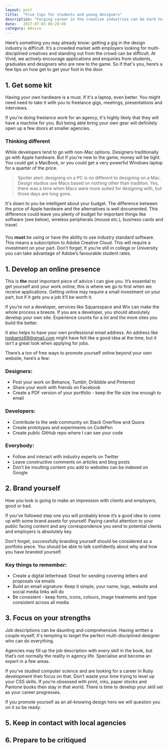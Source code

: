 ```yaml
---
layout: post
title:  "Five tips for students and young designers"
description: "Forging career in the creative industries can be hard to begin with, here’s some handy advice get you ahead of the game"
date:   2017-07-03 08:29:49
category: Advice
---
```


Here’s something you may already know: getting a gig in the design industry is difficult. It’s a crowded market with employers looking for multi-disciplined creatives and standing out from the crowd can be difficult. At Vivid, we actively encourage applications and enquiries from students, graduates and designers who are new to the game. So if that's you, here’s a few tips on how get to get your foot in the door.

## 1. Get some kit

Having your own hardware is a must. If it's a laptop, even better. You might need need to take it with you to freelance gigs, meetings, presentations and interviews. 

If you're doing freelance work for an agency, it's highly likely that they will have a machine for you. But being able bring your own gear will definitely open up a few doors at smaller agencies.

### Thinking different

While developers tend to go with non-Mac options. Designers traditionally go with Apple hardware. But if you're new to the game, money will be tight. You could get a MacBook, or you could get a very powerful Windows laptop for a quarter of the price. 

> Spoiler alert: designing on a PC is no different to designing on a Mac. Design studios use Macs based on nothing other than tradition. Yes, there was a time when Macs were more suited for designing with, but those days are long gone.

It's down to you be intelligent about your budget. The difference between the price of Apple hardware and the alternatives is well documented. This difference could leave you plenty of budget for important things like software (see below), wireless peripherals (mouse etc.), business cards and travel.

### 

You **must** be using or have the ability to use industry standard software. This means a subscription to Adobe Creative Cloud. This will require a investment on your part. Don’t forget, if you’re still in college or University you can take advantage of Adobe’s favourable student rates.

## 1. Develop an online presence

This is **the** most important piece of advice I can give you. It’s essential to get yourself and your work online, this is where we go to first when we receive applications. Getting online may require a small investment on your part, but if it gets you a job it’ll be worth it. 

If you’re not a developer, services like Squarespace and Wix can make the whole process a breeze. If you are a developer, you should absolutely develop your own site. Experience counts for a lot and the more sites you build the better.

It also helps to have your own professional email address. An address like topbantz69@gmail.com might have felt like a good idea at the time, but it isn’t a great look when applying for jobs.

There’s a ton of free ways to promote yourself online beyond your own website, here’s a few:

### Designers:

- Post your work on Behance, Tumblr, Dribbble and Pinterest
- Share your work with friends on Facebook
- Create a PDF version of your portfolio - keep the file size low enough to email

### Developers:

- Contribute to the web community on Stack Overflow and Quora
- Create prototypes and experiments on CodePen
- Create public GitHub repo where I can see your code

### Everybody:

- Follow and interact with industry experts on Twitter
- Leave constructive comments on articles and blog posts
- Don’t be insulting content you add to websites can be indexed on Google

## 2. Brand yourself

How you look is going to make an impression with clients and employers, good or bad.

If you’ve followed step one you will probably know it’s a good idea to come up with some brand assets for yourself. Paying careful attention to your public facing content and any correspondence you send to potential clients and employers is absolutely key. 

Don’t forget, successfully branding yourself should be considered as a portfolio piece. You should be able to talk confidently about why and how you have branded yourself.

### Key things to remember:

- Create a digital letterhead: Great for sending covering letters and proposals via emails
- Build an email signature: Keep it simple, your name, logo, website and social media links will do
- Be consistent - keep fonts, icons, colours, image treatments and type consistent across all media

## 3. Focus on your strengths

Job descriptions can be daunting and comprehensive. Having written a couple myself, it's tempting to target the perfect multi-disciplined designer who can do everything. 

Agencies may fill up the job description with every skill in the book, but that’s not normally the reality in agency life. Specialise and become an expert in a few areas. 

If you’ve studied computer science and are looking for a career in Ruby development then focus on that. Don’t waste your time trying to level up your CSS skills. If you’re obsessed with print, inks, paper stocks and Pantone books then stay in that world. There is time to develop your skill set as your career progresses.

If you promote yourself as an all-knowing design hero we will question you on it so be ready.


## 5. Keep in contact with local agencies



## 6. Prepare to be critiqued